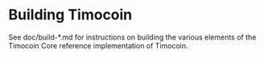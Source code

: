 Building Timocoin
================

See doc/build-*.md for instructions on building the various
elements of the Timocoin Core reference implementation of Timocoin.
